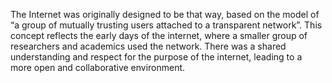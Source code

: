 The Internet was originally designed to be that way, based on the model of “a group of mutually trusting users attached to a transparent network”.
This concept reflects the early days of the internet, where a smaller group of researchers and academics used the network. There was a shared understanding and respect for the purpose of the internet, leading to a more open and collaborative environment.